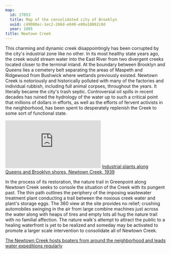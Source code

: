 ```yaml
---
map:
  id: 27053
  title: Map of the consolidated city of Brooklyn
  uuid: c49080ec-1ec2-266d-e040-e00a18062c8d
  year: 1865
title: Newtown Creek
---
```

This charming and dynamic creek disappointingly has been corrupted by the city's industrial zone like no other. In its most healthy state years ago, the creek would stream water into the East River from two divergent creeks located closer to the terminal inland. At the boundary between Brooklyn and Queens lies a cemetery belt separating the areas of Maspeth and Ridgewood from Bushwick where wetlands previously existed. Newtown Creek is notoriously and historically polluted with many of the factories and individual rubbish, including full animal corpses, throughout the years. It literally became the city's trash septic. Controversial oil spills in recent decades has ruined the hydrology of the water up to such a critical point that millions of dollars in efforts, as well as the efforts of fervent activists in the neighborhood, has been spent to desperately replenish the Creek to some sort of functional state.   

![](https://images.nypl.org/index.php?id=734421F&t=w)
[Industrial plants along Queens and Brooklyn shores, Newtown Creek, 1939](https://digitalcollections.nypl.org/items/510d47dd-ad5d-a3d9-e040-e00a18064a99)

In the process of its restoration, the nature trail in Greenpoint along Newtown Creek seeks to console the situation of the Creek with its pungent past. The thin path outlines the periphery of the imposing wastewater treatment plant conducting a trail between the noxious creek water and plant's storage eggs. The 360 view at the site provides no relief; crushing automobiles swinging in the air from large combine machines just across the water along with heaps of tires and empty lots all hug the nature trail with no familial affection. The nature walk's attempt to attract the public to a healing waterfront is yet to be realized and someday may be activated to promote a larger scale intervention to consolidate all of Newtown Creek. 


[The Newtown Creek hosts boaters from around the neighborhood and leads water expeditions regularly](http://northbrooklynboatclub.org/about/)

